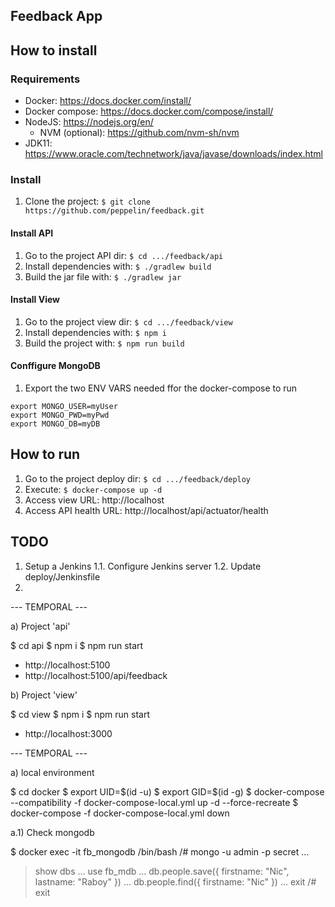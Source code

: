 ## Feedback App

## How to install

### Requirements

- Docker: https://docs.docker.com/install/
- Docker compose: https://docs.docker.com/compose/install/
- NodeJS: https://nodejs.org/en/
  - NVM (optional): https://github.com/nvm-sh/nvm
- JDK11: https://www.oracle.com/technetwork/java/javase/downloads/index.html

### Install

1. Clone the project: `$ git clone https://github.com/peppelin/feedback.git`

#### Install API

1. Go to the project API dir: `$ cd .../feedback/api`
2. Install dependencies with: `$ ./gradlew build`
3. Build the jar file with: `$ ./gradlew jar`

#### Install View

1. Go to the project view dir: `$ cd .../feedback/view`
2. Install dependencies with: `$ npm i`
3. Build the project with: `$ npm run build`

#### Conffigure MongoDB

1. Export the two ENV VARS needed ffor the docker-compose to run
```
export MONGO_USER=myUser
export MONGO_PWD=myPwd
export MONGO_DB=myDB
```

## How to run

1. Go to the project deploy dir: `$ cd .../feedback/deploy`
2. Execute: `$ docker-compose up -d`
3. Access view URL: http://localhost
4. Access API health URL: http://localhost/api/actuator/health

## TODO

1. Setup a Jenkins
   1.1. Configure Jenkins server
   1.2. Update deploy/Jenkinsfile
2. 







--- TEMPORAL ---

a) Project 'api'

$ cd api
$ npm i
$ npm run start

- http://localhost:5100
- http://localhost:5100/api/feedback

b) Project 'view'

$ cd view
$ npm i
$ npm run start

- http://localhost:3000


--- TEMPORAL ---

a) local environment

$ cd docker
$ export UID=$(id -u)
$ export GID=$(id -g)
$ docker-compose --compatibility -f docker-compose-local.yml up -d --force-recreate
$ docker-compose -f docker-compose-local.yml down

a.1) Check mongodb

$ docker exec -it fb_mongodb /bin/bash
/# mongo -u admin -p secret
...
> show dbs
...
> use fb_mdb
...
> db.people.save({ firstname: "Nic", lastname: "Raboy" })
...
> db.people.find({ firstname: "Nic" })
...
> exit
/# exit

